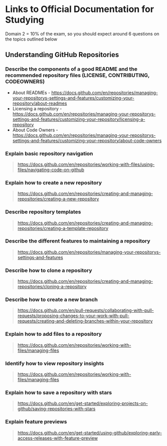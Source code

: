 # Links to Official Documentation for Studying

Domain 2 = 10% of the exam, so you should expect around 6 questions on the topics outlined below

## Understanding GitHub Repositories

### Describe the components of a good README and the recommended repository files (LICENSE, CONTRIBUTING, CODEOWNERS)

* About READMEs - https://docs.github.com/en/repositories/managing-your-repositorys-settings-and-features/customizing-your-repository/about-readmes
* Licensing a repository - https://docs.github.com/en/repositories/managing-your-repositorys-settings-and-features/customizing-your-repository/licensing-a-repository
* About Code Owners - https://docs.github.com/en/repositories/managing-your-repositorys-settings-and-features/customizing-your-repository/about-code-owners

### Explain basic repository navigation
> https://docs.github.com/en/repositories/working-with-files/using-files/navigating-code-on-github

### Explain how to create a new repository
> https://docs.github.com/en/repositories/creating-and-managing-repositories/creating-a-new-repository

### Describe repository templates
> https://docs.github.com/en/repositories/creating-and-managing-repositories/creating-a-template-repository

### Describe the different features to maintaining a repository
> https://docs.github.com/en/repositories/managing-your-repositorys-settings-and-features

### Describe how to clone a repository
> https://docs.github.com/en/repositories/creating-and-managing-repositories/cloning-a-repository

### Describe how to create a new branch
> https://docs.github.com/en/pull-requests/collaborating-with-pull-requests/proposing-changes-to-your-work-with-pull-requests/creating-and-deleting-branches-within-your-repository

### Explain how to add files to a repository
> https://docs.github.com/en/repositories/working-with-files/managing-files

### Identify how to view repository insights
> https://docs.github.com/en/repositories/working-with-files/managing-files

### Explain how to save a repository with stars
> https://docs.github.com/en/get-started/exploring-projects-on-github/saving-repositories-with-stars

### Explain feature previews
> https://docs.github.com/en/get-started/using-github/exploring-early-access-releases-with-feature-preview
